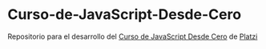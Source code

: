 # Curso-de-JavaScript-Desde-Cero
Repositorio para el desarrollo del [Curso de JavaScript Desde Cero](https://platzi.com/cursos/javascript-fundamentos/) de [Platzi](https://platzi.com/new-home/)
